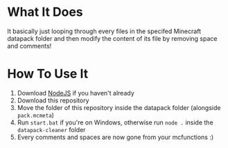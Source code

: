 # What It Does
It basically just looping through every files in the specifed Minecraft datapack folder and then modify the content of its file by removing space and comments!

# How To Use It
1. Download [NodeJS](https://nodejs.org/en/download/) if you haven't already
2. Download this repository
3. Move the folder of this repository inside the datapack folder (alongside `pack.mcmeta`)
4. Run `start.bat` if you're on Windows, otherwise run `node .` inside the `datapack-cleaner` folder
5. Every comments and spaces are now gone from your mcfunctions :)
